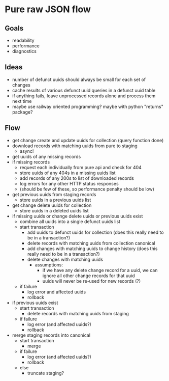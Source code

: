 # Pure raw JSON flow

## Goals

* readability
* performance
* diagnostics

## Ideas

* number of defunct uuids should always be small for each set of changes
* cache results of various defunct uuid queries in a defunct uuid table
* if anything fails, leave unprocessed records alone and process them next time
* maybe use railway oriented programming? maybe with python "returns" package?

## Flow

* get change create and update uuids for collection (query function done)
* download records with matching uuids from pure to staging
  * async!
* get uuids of any missing records
* if missing records
  * request each individually from pure api and check for 404
  * store uuids of any 404s in a missing uuids list
  * add records of any 200s to list of downloaded records
  * log errors for any other HTTP status responses
  * (should be few of these, so performance penalty should be low)
* get previous uuids from staging records
  * store uuids in a previous uuids list
* get change delete uuids for collection
  * store uuids in a deleted uuids list
* if missing uuids or change delete uuids or previous uuids exist
  * combine all uuids into a single defunct uuids list
  * start transaction
    * add uuids to defunct uuids for collection (does this really need to be in a transaction?)
    * delete records with matching uuids from collection canonical
    * add changes with matching uuids to change history (does this really need to be in a transaction?)
    * delete changes with matching uuids
      * assumptions:
        * if we have any delete change record for a uuid, we can ignore all other change records for that uuid
        * uuids will never be re-used for new records (?)
  * if failure
    * log error and affected uuids
    * rollback
* if previous uuids exist
  * start transaction
    * delete records with matching uuids from staging
  * if failure
    * log error (and affected uuids?)
    * rollback
* merge staging records into canonical
  * start transaction
    * merge
  * if failure
    * log error (and affected uuids?)
    * rollback
  * else
    * truncate staging?
    
